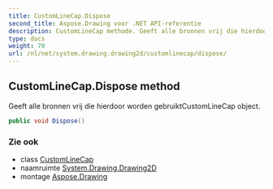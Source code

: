 ```yaml
---
title: CustomLineCap.Dispose
second_title: Aspose.Drawing voor .NET API-referentie
description: CustomLineCap methode. Geeft alle bronnen vrij die hierdoor worden gebruiktCustomLineCap object.
type: docs
weight: 70
url: /nl/net/system.drawing.drawing2d/customlinecap/dispose/
---
```

## CustomLineCap.Dispose method

Geeft alle bronnen vrij die hierdoor worden gebruiktCustomLineCap object.

```csharp
public void Dispose()
```

### Zie ook

* class [CustomLineCap](../)
* naamruimte [System.Drawing.Drawing2D](../../customlinecap/)
* montage [Aspose.Drawing](../../../)



